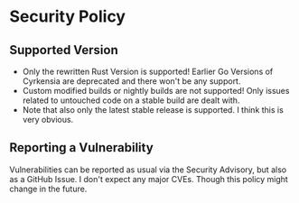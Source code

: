# Security Policy
## Supported Version
- Only the rewritten Rust Version is supported! Earlier Go Versions of Cyrkensia are deprecated and there won't be any support.
- Custom modified builds or nightly builds are not supported! Only issues related to untouched code on a stable build are dealt with.
- Note that also only the latest stable release is supported. I think this is very obvious.

## Reporting a Vulnerability
Vulnerabilities can be reported as usual via the Security Advisory, but also as a GitHub Issue. I don't expect any major CVEs. Though this policy might change in the future.
